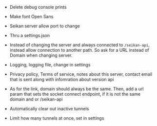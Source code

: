 - Delete debug console prints
- Make font Open Sans

- Seikan server allow port to change
- Thru a settings.json
- Instead of changing the server and always connected to `/seikan-api`, instead
  allow connection to another path. So ask for a URL instead of Domain when
  changing server.
- Logging, logging file, change in settings
- Privacy policy, Terms of service, notes about this server, contact email that
  is sent along with infomration about version api
- As for the link, domain should always be the same. Then, add a url param that
  sets the socket connect endpoint, if it is not the same domain and or
  /seikan-api
- Automatically clear out inactive tunnels
- Limit how many tunnels at once, set in settings
